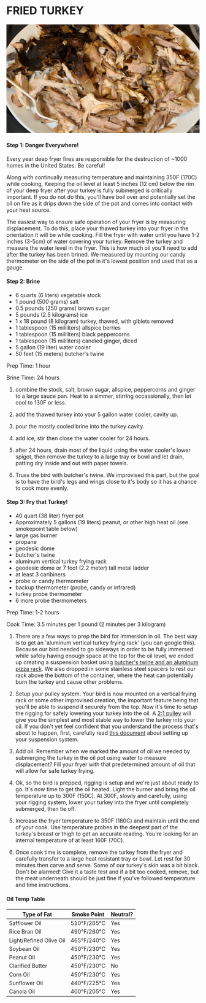 # FRIED TURKEY

![image](https://github.com/ivycraft/turkey-dome-recipes/raw/master/images/fried-turkey.jpg "Fried Turkey")

#### Step 1: Danger Everywhere!

Every year deep fryer fires are responsible for the destruction of ~1000 homes in the United States. Be careful!

Along with continually measuring temperature and maintaining 350F (170C) while cooking, Keeping the oil level at least 5 inches (12 cm) below the rim of your deep fryer after your turkey is fully submerged is critically important. If you do not do this, you'll have boil over and potentially set the oil on fire as it drips down the side of the pot and comes into contact with your heat source. 

The easiest way to ensure safe operation of your fryer is by measuring displacement. To do this, place your thawed turkey into your fryer in the orientation it will be while cooking. Fill the fryer with water until you have 1-2 inches (3-5cm) of water covering your turkey. Remove the turkey and measure the water level in the fryer. This is how much oil you'll need to add after the turkey has been brined. We measured by mounting our candy thermometer on the side of the pot in it's lowest position and used that as a gauge.

#### Step 2: Brine

* 6 quarts (6 liters) vegetable stock
* 1 pound (500 grams) salt
* 0.5 pounds (250 grams) brown sugar
* 5 pounds (2.5 kilograms) ice
* 1 x 18 pound (8 kilogram) turkey, thawed, with giblets removed
* 1 tablespoon (15 mililiters) allspice berries
* 1 tablespoon (15 mililiters) black peppercorns
* 1 tablespoon (15 mililiters) candied ginger, diced
* 5 gallon (19 liter) water cooler
* 50 feet (15 meters) butcher's twine

Prep Time: 1 hour

Brine Time: 24 hours

1. combine the stock, salt, brown sugar, allspice, peppercorns and ginger to a large sauce pan. Heat to a simmer, stirring occassionally, then let cool to 130F or less.

2. add the thawed turkey into your 5 gallon water cooler, cavity up.

3. pour the mostly cooled brine into the turkey cavity.

4. add ice, stir then close the water cooler for 24 hours.

5. after 24 hours, drain most of the liquid using the water cooler's lower spigot, then remove the turkey to a large tray or bowl and let drain, patting dry inside and out with paper towels.

6. Truss the bird with butcher's twine. We improvised this part, but the goal is to have the bird's legs and wings close to it's body so it has a chance to cook more evenly.

#### Step 3: Fry that Turkey!

* 40 quart (38 liter) fryer pot
* Approximately 5 gallons (19 liters) peanut, or other high heat oil (see smokepoint table below)
* large gas burner
* propane
* geodesic dome
* butcher's twine
* aluminum vertical turkey frying rack
* geodesic dome or 7 foot (2.2 meter) tall metal ladder
* at least 3 caribiners
* probe or candy thermometer
* backup thermometer (probe, candy or infrared)
* turkey probe thermometer
* 6 more probe thermometers

Prep Time: 1-2 hours

Cook Time: 3.5 minutes per 1 pound (2 minutes per 3 kilogram)

1. There are a few ways to prep the bird for immersion in oil. The best way is to get an 'aluminum vertical turkey frying rack' (you can google this). Because our bird needed to go sideways in order to be fully immersed while safely having enough space at the top for the oil level, we ended up creating a suspension basket using [butcher's twine and an aluminum pizza rack](https://github.com/ivycraft/turkey-dome-recipes/raw/master/images/turkey-rigging.jpg). We also dropped in some stainless steel spacers to rest our rack above the bottom of the container, where the heat can potentially burn the turkey and cause other problems. 

2. Setup your pulley system. Your bird is now mounted on a vertical frying rack or some other improvised creation, the important feature being that you'll be able to suspend it securely from the top. Now it's time to setup the rigging for safely lowering your turkey into the oil. A [2:1 pulley](https://github.com/ivycraft/turkey-dome-recipes/raw/master/images/2to1pulley.jpg "2 to 1 pulley") will give you the simplest and most stable way to lower the turkey into your oil. If you don't yet feel confident that you understand the process that's about to happen, first, carefully read [this document](https://github.com/ivycraft/turkey-dome-recipes/raw/master/images/AB-turkey-derrick.pdf "Alton Brown Turkey Derrick") about setting up your suspension system.

3. Add oil. Remember when we marked the amount of oil we needed by submerging the turkey in the oil pot using water to measure displacement? Fill your fryer with that predetermined amount of oil that will allow for safe turkey frying.

3. Ok, so the bird is prepped, rigging is setup and we're just about ready to go. It's now time to get the oil heated. Light the burner and bring the oil temperature up to 300F (150C). At 300F, slowly and carefully, using your rigging system, lower your turkey into the fryer until completely submerged, then tie off.

4. Increase the fryer temperature to 350F (180C) and maintain until the end of your cook. Use temperature probes in the deepest part of the turkey's breast or thigh to get an accurate reading. You're looking for an internal temperature of at least 160F (70C).

5. Once cook time is complete, remove the turkey from the fryer and carefully transfer to a large heat resistant tray or bowl. Let rest for 30 minutes then carve and serve. Some of our turkey's skin was a bit black. Don't be alarmed! Give it a taste test and if a bit too cooked, remove, but the meat underneath should be just fine if you've followed temperature and time instructions.


#### Oil Temp Table
| Type of Fat |	Smoke Point |	Neutral? |
| ------------- | ------------- | ---------- |
| Safflower Oil | 510°F/265°C | Yes |
| Rice Bran Oil | 490°F/260°C | Yes |
| Light/Refined Olive Oil	| 465°F/240°C | Yes |
| Soybean Oil | 450°F/230°C | Yes |
| Peanut Oil | 450°F/230°C | Yes |
| Clarified Butter | 450°F/230°C | No |
| Corn Oil | 450°F/230°C | Yes |
| Sunflower Oil | 440°F/225°C | Yes |
| Canola Oil | 400°F/205°C | Yes |
